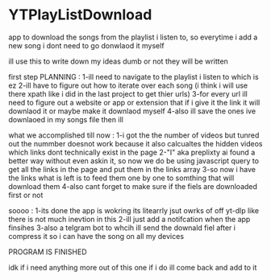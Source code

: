# YTPlayListDownload

app to download the songs from the playlist i listen to, so everytime i add a new song i dont need to go donwlaod it myself

ill use this to write down my ideas dumb or not they will be written

first step PLANNING :
1-ill need to navigate to the playlist i listen to which is ez
2-ill have to figure out how to iterate over each song (i think i will use there xpath like i did in the last project to get thier urls)
3-for every url ill need to figure out a website or app or extension that if i give it the link it will downlaod it or maybe make it downlaod myself
4-also ill save the ones ive downlaoed in my songs file then ill

what we accomplished till now :
1-i got the the number of videos but tunred out the nummber doesnot work because it also calcualtes the hidden videos which links dont technically exist in the page
2-"I" aka preplixty ai found a better way without even askin it, so now we do be using javascript query to get all the links in the page and put them in the links array
3-so now i have the links what is left is to feed them one by one to somthing that will download them
4-also cant forget to make sure if the fiels are downloaded first or not

soooo :
1-its done the app is wokring its litearrly jsut owrks of off yt-dlp like there is not much inevtion in this
2-ill just add a notifcation when the app finsihes
3-also a telgram bot to whcih ill send the downald fiel after i compress it so i can have the song on all my devices

PROGRAM IS FINISHED

idk if i need anything more out of this one if i do ill come back and add to it
